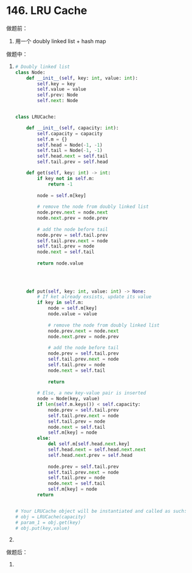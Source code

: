 # 146. LRU Cache

做题前：

1. 用一个 doubly linked list + hash map



做题中：

1. ```python
   # Doubly linked list
   class Node:
       def __init__(self, key: int, value: int):
           self.key = key
           self.value = value
           self.prev: Node
           self.next: Node
   
   
   class LRUCache:
   
       def __init__(self, capacity: int):
           self.capacity = capacity
           self.m = {}
           self.head = Node(-1, -1)
           self.tail = Node(-1, -1)
           self.head.next = self.tail
           self.tail.prev = self.head
   
       def get(self, key: int) -> int:
           if key not in self.m:
               return -1
           
           node = self.m[key]
           
           # remove the node from doubly linked list
           node.prev.next = node.next
           node.next.prev = node.prev
           
           # add the node before tail
           node.prev = self.tail.prev
           self.tail.prev.next = node
           self.tail.prev = node
           node.next = self.tail
           
           return node.value
           
           
           
   
       def put(self, key: int, value: int) -> None:
           # If ket already exsists, update its value
           if key in self.m:
               node = self.m[key]
               node.value = value
               
               # remove the node from doubly linked list
               node.prev.next = node.next
               node.next.prev = node.prev
           
               # add the node before tail
               node.prev = self.tail.prev
               self.tail.prev.next = node
               self.tail.prev = node
               node.next = self.tail
               
               return
           
           # Else, a new key-value pair is inserted
           node = Node(key, value)
           if len(self.m.keys()) < self.capacity:
               node.prev = self.tail.prev
               self.tail.prev.next = node
               self.tail.prev = node
               node.next = self.tail
               self.m[key] = node
           else:
               del self.m[self.head.next.key]
               self.head.next = self.head.next.next
               self.head.next.prev = self.head
               
               node.prev = self.tail.prev
               self.tail.prev.next = node
               self.tail.prev = node
               node.next = self.tail
               self.m[key] = node
           return
   
   
   # Your LRUCache object will be instantiated and called as such:
   # obj = LRUCache(capacity)
   # param_1 = obj.get(key)
   # obj.put(key,value)
   ```

1. 

做题后：

1. 

